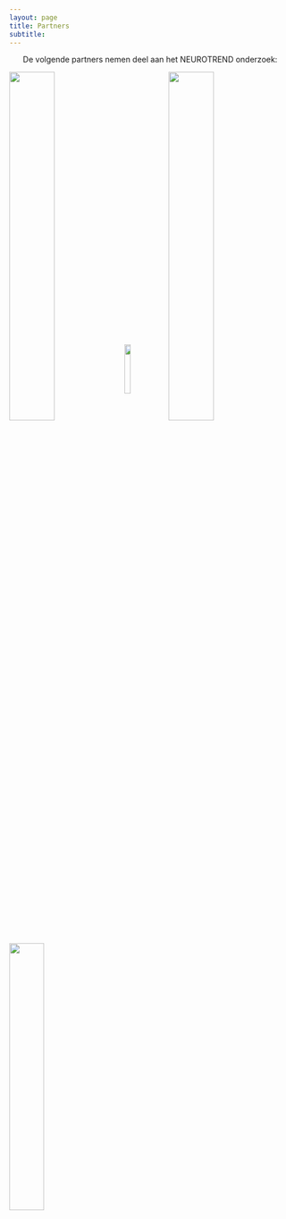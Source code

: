 ```yaml
---
layout: page
title: Partners
subtitle:
---
```


<div align = "center"> 
<p>
De volgende partners nemen deel aan het NEUROTREND onderzoek:
<br>
</p>
</div>


<img src="{{ 'img/tuelogo.png' | relative_url }}" align="center" style="width:40%" />
<img src="{{ 'img/philipslogo.png' | relative_url }}" align="center" style="width:15%" />
<img src="{{ 'img/kempenhaeghelogo.png' | relative_url }}" align="center" style="width:40%"  style=position:relative; left:150px; top:-50px;/>
<img src="{{ 'img/eindhovenenginelogo.png' | relative_url }}" align="center" style="width:35%"/>
